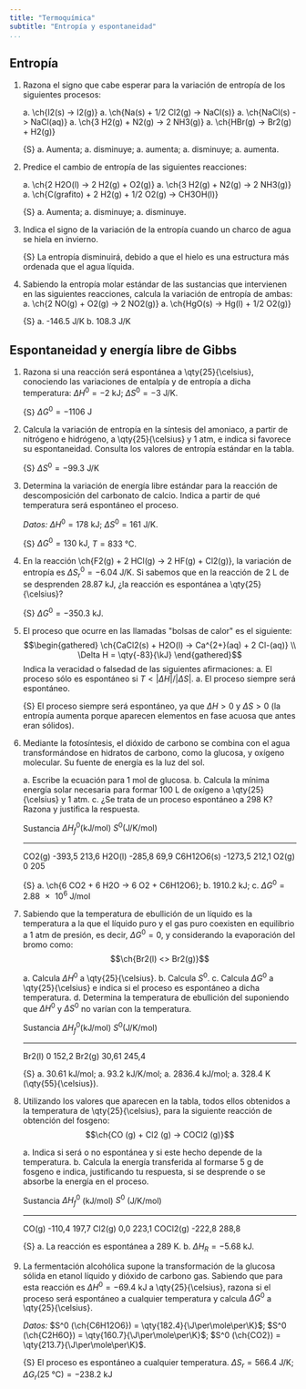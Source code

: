 ```yaml
---
title: "Termoquímica"
subtitle: "Entropía y espontaneidad"
...
```


Entropía
--------

1.  Razona el signo que cabe esperar para la variación de entropía de los
    siguientes procesos:

    a.  \ch{I2(s) -> I2(g)}
    a.  \ch{Na(s) + 1/2 Cl2(g) -> NaCl(s)}
    a.  \ch{NaCl(s) -> NaCl(aq)}
    a.  \ch{3 H2(g) + N2(g) -> 2 NH3(g)}
    a.  \ch{HBr(g) -> Br2(g) + H2(g)}

    {S}
    a.  Aumenta;
    a.  disminuye;
    a.  aumenta;
    a.  disminuye;
    a.  aumenta.

1.  Predice el cambio de entropía de las siguientes reacciones:

    a.  \ch{2 H2O(l) -> 2 H2(g) + O2(g)}
    a.  \ch{3 H2(g) + N2(g) -> 2 NH3(g)}
    a.  \ch{C(grafito) + 2 H2(g) + 1/2 O2(g) -> CH3OH(l)}

    {S}
    a.  Aumenta;
    a.  disminuye;
    a.  disminuye.

1.  Indica el signo de la variación de la entropía cuando un charco de agua
    se hiela en invierno.

    {S} La entropía disminuirá, debido a que el hielo es una estructura más
    ordenada que el agua líquida.

1.  Sabiendo la entropía molar estándar de las sustancias que intervienen en
    las siguientes reacciones, calcula la variación de entropía de ambas:
    a.  \ch{2 NO(g) + O2(g) -> 2 NO2(g)}
    a.  \ch{HgO(s) -> Hg(l) + 1/2 O2(g)}

    {S}
    a.  -146.5 J/K
    b.  108.3 J/K

Espontaneidad y energía libre de Gibbs
--------------------------------------

1.  Razona si una reacción será espontánea a \qty{25}{\celsius}, conociendo las
    variaciones de entalpía y de entropía a dicha temperatura:
    $\Delta H^0 = \qty{-2}{\kJ}$;
    $\Delta S^0 = \qty{-3}{\J\per\K}$.

    {S} $\Delta G^0 = \qty{-1106}{\J}$

1.  Calcula la variación de entropía en la síntesis del amoniaco, a partir
    de nitrógeno e hidrógeno, a \qty{25}{\celsius} y 1 atm, e indica si favorece su
    espontaneidad. Consulta los valores de entropía estándar en la tabla.

    {S} $\Delta S^0 = \qty{-99.3}{\J\per\K}$

1.  Determina la variación de energía libre estándar para la reacción de
    descomposición del carbonato de calcio. Indica a partir de qué
    temperatura será espontáneo el proceso.

    *Datos:* $\Delta H^0 = \qty{178}{\kJ}$;
    $\Delta S^0 = \qty{161}{\J\per\K}$.

    {S} $\Delta G^0 = \qty{130}{\kJ}$, $T = \qty{833}{\celsius}$.

1.  En la reacción \ch{F2(g) + 2 HCl(g) -> 2 HF(g) + Cl2(g)}, la variación de entropía es
    $\Delta S^0_r = \qty{-6.04}{\J\per\K}$. Si sabemos que en la
    reacción de 2 L de se desprenden 28.87 kJ, ¿la reacción es espontánea a
    \qty{25}{\celsius}?

    {S} $\Delta G^0 = \qty{-350.3}{\kJ}$.

1.  El proceso que ocurre en las llamadas "bolsas de calor" es el siguiente:
    $$\begin{gathered}
        \ch{CaCl2(s) + H2O(l) -> Ca^{2+}(aq) + 2 Cl-(aq)} \\
        \Delta H = \qty{-83}{\kJ}
    \end{gathered}$$
    Indica la veracidad o falsedad de las siguientes
    afirmaciones:
    a.  El proceso sólo es espontáneo si $T < |\Delta H|/|\Delta S|$.
    a.  El proceso siempre será espontáneo.

    {S} El proceso siempre será espontáneo, ya que $\Delta H > 0$ y $\Delta S > 0$ (la
    entropía aumenta porque aparecen elementos en fase acuosa que antes eran
    sólidos).

1.  Mediante la fotosíntesis, el dióxido de carbono se combina con el agua
    transformándose en hidratos de carbono, como la glucosa, y oxígeno
    molecular. Su fuente de energía es la luz del sol.

    a.  Escribe la ecuación para 1 mol de glucosa.
    b.  Calcula la mínima energía solar necesaria para formar 100 L de
        oxígeno a \qty{25}{\celsius} y 1 atm.
    c.  ¿Se trata de un proceso espontáneo a 298 K? Razona y justifica la
        respuesta.

     Sustancia   $\Delta H^0_f (\unit{\kJ\per\mole})$   $S^0 (\unit{\J\per\K\per\mole})$
    ----------- -------------------------------------- ----------------------------------
    CO2(g)                  -393,5                                 213,6
    H2O(l)                  -285,8                                 69,9
    C6H12O6(s)              -1273,5                                212,1
    O2(g)                   0                                      205

    {S}
    a.  \ch{6 CO2 + 6 H2O -> 6 O2 + C6H12O6};
    b.  1910.2 kJ;
    c.  $\Delta G^0 = \qty{2.88e6}{\J\per\mole}$

1.  Sabiendo que la temperatura de ebullición de un líquido es la
    temperatura a la que el líquido puro y el gas puro coexisten en
    equilibrio a 1 atm de presión, es decir, $\Delta G^0 = 0$, y
    considerando la evaporación del bromo como: $$\ch{Br2(l) <> Br2(g)}$$

    a.  Calcula $\Delta H^0$ a \qty{25}{\celsius}.
    b.  Calcula $S^0$.
    c.  Calcula $\Delta G^0$ a \qty{25}{\celsius} e indica si el proceso es espontáneo a
        dicha temperatura.
    d.  Determina la temperatura de ebullición del suponiendo que
        $\Delta H^0$ y $\Delta S^0$ no varían con la temperatura.

     Sustancia   $\Delta H^0_f (\unit{\kJ\per\mole})$   $S^0 (\unit{\J\per\K\per\mole})$
    ----------- -------------------------------------- ----------------------------------
       Br2(l)              0                                       152,2
       Br2(g)              30,61                                   245,4


    {S}
    a.  30.61 kJ/mol;
    a.  93.2 kJ/K/mol;
    a.  2836.4 kJ/mol;
    a.  328.4 K (\qty{55}{\celsius}).

1.  Utilizando los valores que aparecen en la tabla, todos ellos obtenidos a
    la temperatura de \qty{25}{\celsius}, para la siguiente reacción de obtención del
    fosgeno: $$\ch{CO (g) + Cl2 (g) -> COCl2 (g)}$$

    a.  Indica si será o no espontánea y si este hecho depende de la
        temperatura.
    b.  Calcula la energía transferida al formarse 5 g de fosgeno e indica,
        justificando tu respuesta, si se desprende o se absorbe la energía
        en el proceso.

     Sustancia   $\Delta H^0_f$ (kJ/mol)   $S^0$ (J/K/mol)
    ----------- ------------------------- -----------------
      CO(g)               -110,4              197,7
      Cl2(g)              0,0                 223,1
     COCl2(g)             -222,8              288,8

    {S}
    a.  La reacción es espontánea a 289 K.
    b.  $\Delta H_R = \qty{-5.68}{\kJ}$.

1.  La fermentación alcohólica supone la transformación de la glucosa sólida
    en etanol líquido y dióxido de carbono gas. Sabiendo que para esta
    reacción es $\Delta H^0 = \qty{-69.4}{\kJ}$ a \qty{25}{\celsius}, razona si el
    proceso será espontáneo a cualquier temperatura y calcula $\Delta G^0$ a
    \qty{25}{\celsius}.

    *Datos:*
    $S^0 (\ch{C6H12O6}) = \qty{182.4}{\J\per\mole\per\K}$;
    $S^0 (\ch{C2H6O}) = \qty{160.7}{\J\per\mole\per\K}$;
    $S^0 (\ch{CO2}) = \qty{213.7}{\J\per\mole\per\K}$.

    {S} El proceso es espontáneo a cualquier temperatura.
    $\Delta S_r = \qty{566.4}{\J\per\K}$;
    $\Delta G_r (\qty{25}{\celsius}) = \qty{-238.2}{\kJ}$
